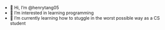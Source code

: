 - 👋 Hi, I’m @henrytang05
- 👀 I’m interested in learning programming
- 🌱 I’m currently learning how to stuggle in the worst possible way as a CS student

<!---
henrytang05/henrytang05 is a ✨ special ✨ repository because its `README.md` (this file) appears on your GitHub profile.
You can click the Preview link to take a look at your changes.
--->
